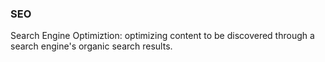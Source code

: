 ### SEO
Search Engine Optimiztion: optimizing content to be discovered through a search engine's organic search results.




